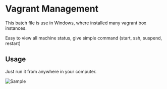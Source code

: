 # Vagrant Management
This batch file is use in Windows, where installed many vagrant box instances.

Easy to view all machine status, give simple command (start, ssh, suspend, restart)
 
 ## Usage
 Just run it from anywhere in your computer.
 
 ![Sample](https://media.giphy.com/media/l3JDN3946StWBFuHm/giphy.gif)